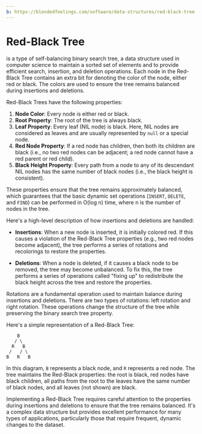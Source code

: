 ```yaml
---
b: https://blendedfeelings.com/software/data-structures/red-black-tree-data-structure.md
---
```


# Red-Black Tree 
is a type of self-balancing binary search tree, a data structure used in computer science to maintain a sorted set of elements and to provide efficient search, insertion, and deletion operations. Each node in the Red-Black Tree contains an extra bit for denoting the color of the node, either red or black. The colors are used to ensure the tree remains balanced during insertions and deletions.

Red-Black Trees have the following properties:

1. **Node Color**: Every node is either red or black.
2. **Root Property**: The root of the tree is always black.
3. **Leaf Property**: Every leaf (NIL node) is black. Here, NIL nodes are considered as leaves and are usually represented by `null` or a special node.
4. **Red Node Property**: If a red node has children, then both its children are black (i.e., no two red nodes can be adjacent; a red node cannot have a red parent or red child).
5. **Black Height Property**: Every path from a node to any of its descendant NIL nodes has the same number of black nodes (i.e., the black height is consistent).

These properties ensure that the tree remains approximately balanced, which guarantees that the basic dynamic set operations (`INSERT`, `DELETE`, and `FIND`) can be performed in O(log n) time, where n is the number of nodes in the tree.

Here's a high-level description of how insertions and deletions are handled:

- **Insertions**: When a new node is inserted, it is initially colored red. If this causes a violation of the Red-Black Tree properties (e.g., two red nodes become adjacent), the tree performs a series of rotations and recolorings to restore the properties.

- **Deletions**: When a node is deleted, if it causes a black node to be removed, the tree may become unbalanced. To fix this, the tree performs a series of operations called "fixing up" to redistribute the black height across the tree and restore the properties.

Rotations are a fundamental operation used to maintain balance during insertions and deletions. There are two types of rotations: left rotation and right rotation. These operations change the structure of the tree while preserving the binary search tree property.

Here's a simple representation of a Red-Black Tree:

```
    B
   / \
  R   B
 /   / \
B   R   B
```

In this diagram, `B` represents a black node, and `R` represents a red node. The tree maintains the Red-Black properties: the root is black, red nodes have black children, all paths from the root to the leaves have the same number of black nodes, and all leaves (not shown) are black.

Implementing a Red-Black Tree requires careful attention to the properties during insertions and deletions to ensure that the tree remains balanced. It's a complex data structure but provides excellent performance for many types of applications, particularly those that require frequent, dynamic changes to the dataset.